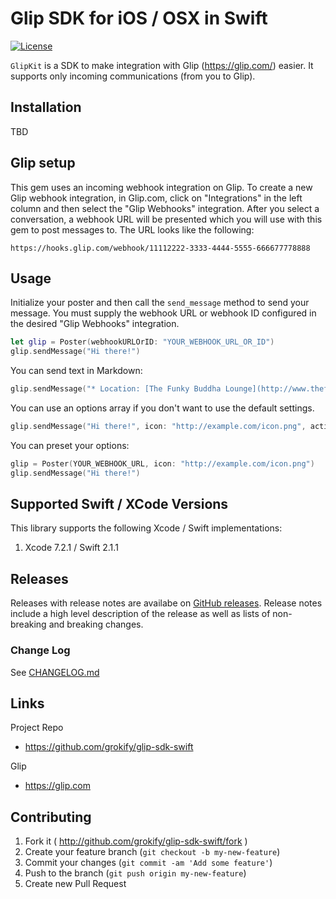 Glip SDK for iOS / OSX in Swift
===============================

[![License][license-svg]][license-link]

`GlipKit` is a SDK to make integration with Glip (https://glip.com/) easier. It supports only incoming communications (from you to Glip).

## Installation

TBD

## Glip setup

This gem uses an incoming webhook integration on Glip. To create a new Glip webhook integration, in Glip.com, click on "Integrations" in the left column and then select the "Glip Webhooks" integration. After you select a conversation, a webhook URL will be presented which you will use with this gem to post messages to. The URL looks like the following:

```http
https://hooks.glip.com/webhook/11112222-3333-4444-5555-666677778888
```

## Usage

Initialize your poster and then call the `send_message` method to send your message. You must supply the webhook URL or webhook ID configured in the desired "Glip Webhooks" integration.

```swift
let glip = Poster(webhookURLOrID: "YOUR_WEBHOOK_URL_OR_ID")
glip.sendMessage("Hi there!")
```

You can send text in Markdown:

```swift
glip.sendMessage("* Location: [The Funky Buddha Lounge](http://www.thefunkybuddha.com)\n*Beer Advocate Rating: [99](http://tinyurl.com/psf4uzq)")
```

You can use an options array if you don't want to use the default settings.

```swift
glip.sendMessage("Hi there!", icon: "http://example.com/icon.png", activity: "Activity Alert", title: "A New Incoming Message Has Been Received")
```

You can preset your options:

```swift
glip = Poster(YOUR_WEBHOOK_URL, icon: "http://example.com/icon.png")
glip.sendMessage("Hi there!")
```

## Supported Swift / XCode Versions

This library supports the following Xcode / Swift implementations:

1. Xcode 7.2.1 / Swift 2.1.1

## Releases

Releases with release notes are availabe on [GitHub releases](https://github.com/grokify/glip-sdk-swift/releases). Release notes include a high level description of the release as well as lists of non-breaking and breaking changes.

### Change Log

See [CHANGELOG.md](CHANGELOG.md)

## Links

Project Repo

* https://github.com/grokify/glip-sdk-swift

Glip

* https://glip.com

## Contributing

1. Fork it ( http://github.com/grokify/glip-sdk-swift/fork )
2. Create your feature branch (`git checkout -b my-new-feature`)
3. Commit your changes (`git commit -am 'Add some feature'`)
4. Push to the branch (`git push origin my-new-feature`)
5. Create new Pull Request

 [license-svg]: https://img.shields.io/badge/license-MIT-blue.svg
 [license-link]: https://github.com/grokify/glip-sdk-swift/blob/master/LICENSE
